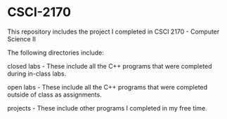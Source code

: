 # CSCI-2170

This repository includes the project I completed in CSCI 2170 - Computer Science II

The following directories include:

closed labs - These include all the C++ programs that were completed during in-class labs.

open labs - These include all the C++ programs that were completed outside of class as assignments.

projects - These include other programs I completed in my free time.
